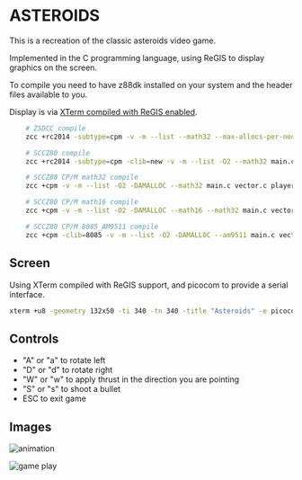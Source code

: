
# ASTEROIDS

This is a recreation of the classic asteroids video game.

Implemented in the C programming language, using ReGIS to display graphics on the screen.

To compile you need to have z88dk installed on your system and the header files available to you.

Display is via [XTerm compiled with ReGIS enabled](https://github.com/feilipu/ReGIS?tab=readme-ov-file#preparing-xterm-to-support-regis).

```sh
    # ZSDCC compile
    zcc +rc2014 -subtype=cpm -v -m --list --math32 --max-allocs-per-node100000 main.c vector.c player.c asteroids.c renderer.c -o asteroid -create-app

    # SCCZ80 compile
    zcc +rc2014 -subtype=cpm -clib=new -v -m --list -O2 --math32 main.c vector.c player.c asteroids.c renderer.c -o asteroid -create-app

    # SCCZ80 CP/M math32 compile
    zcc +cpm -v -m --list -O2 -DAMALLOC --math32 main.c vector.c player.c asteroids.c renderer.c -o asteroid -create-app

    # SCCZ80 CP/M math16 compile
    zcc +cpm -v -m --list -O2 -DAMALLOC --math16 --math32 main.c vector.c player.c asteroids.c renderer.c -o asteroid -create-app

    # SCCZ80 CP/M 8085_AM9511 compile
    zcc +cpm -clib=8085 -v -m --list -O2 -DAMALLOC --am9511 main.c vector.c player.c asteroids.c renderer.c  -o asteroid -create-app
```

## Screen

Using XTerm compiled with ReGIS support, and picocom to provide a serial interface.

```sh
xterm +u8 -geometry 132x50 -ti 340 -tn 340 -title "Asteroids" -e picocom -b 115200 -p 2 -f h /dev/ttyUSB0 --send-cmd "sx -vv"
```

## Controls
* "A" or "a" to rotate left
* "D" or "d" to rotate right
* "W" or "w" to apply thrust in the direction you are pointing
* "S" or "s" to shoot a bullet
* ESC to exit game

## Images
![animation](https://i.imgur.com/sV164D6.gif)

![game play](http://i.imgur.com/vg8nlAO.png)

